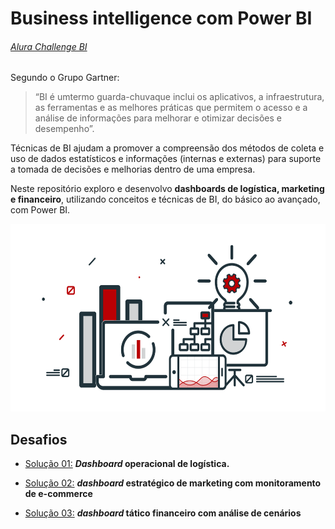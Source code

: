 # Business intelligence com Power BI 

###### [Alura Challenge BI](https://www.alura.com.br/challenges/bi/semana-01-logistica)

 Segundo o Grupo Gartner:

 >“BI é umtermo guarda-chuvaque inclui os aplicativos, a infraestrutura,  as ferramentas e  as melhores práticas  que permitem o acesso e a análise de informações para melhorar e otimizar decisões e desempenho”.

Técnicas de BI ajudam a promover a compreensão dos métodos de coleta e uso de dados estatísticos e informações (internas e externas) para suporte a tomada de decisões e melhorias dentro de uma empresa.

Neste repositório exploro e desenvolvo **dashboards de logística, marketing e financeiro**, utilizando conceitos e técnicas de BI, do básico ao avançado, com Power BI.

<p aling='center'>
        <img width="600" height="300" src="https://raw.githubusercontent.com/alletsc/challenge_BI/main/src/images/1a1140_6078a0cb8c534e11960700ae86aa872b_mv2.gif?token=AQYHTDKXCTCJ4QR4RHNLYZLBWKRSI" alt="">

## Desafios

- [Solução 01:](https://github.com/alletsc/challenge_BI/tree/main/dash_logistica) ***Dashboard* operacional de logística.**

- [Solução 02:](https://github.com/alletsc/challenge_BI/tree/main/dash_marketing) ***dashboard* estratégico de marketing com monitoramento de e-commerce** 

- [Solução 03:](https://github.com/alletsc/challenge_BI/tree/main/dash_financeiro) ***dashboard* tático financeiro com análise de cenários** 




